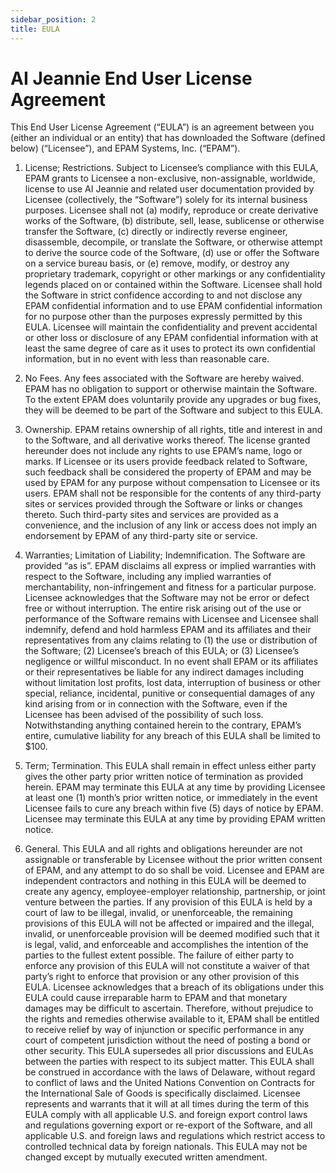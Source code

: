 ```yaml
---
sidebar_position: 2
title: EULA
---
```


# AI Jeannie End User License Agreement

This End User License Agreement (“EULA”) is an agreement between you (either an individual or an entity) that has downloaded the Software (defined below) (“Licensee”), and EPAM Systems, Inc. (“EPAM”).

1. License; Restrictions. Subject to Licensee’s compliance with this EULA, EPAM grants to Licensee a non-exclusive, non-assignable, worldwide, license to use AI Jeannie and related user documentation provided by Licensee (collectively, the “Software”) solely for its internal business purposes. Licensee shall not (a) modify, reproduce or create derivative works of the Software, (b) distribute, sell, lease, sublicense or otherwise transfer the Software, (c) directly or indirectly reverse engineer, disassemble, decompile, or translate the Software, or otherwise attempt to derive the source code of the Software, (d) use or offer the Software on a service bureau basis, or (e) remove, modify, or destroy any proprietary trademark, copyright or other markings or any confidentiality legends placed on or contained within the Software. Licensee shall hold the Software in strict confidence according to and not disclose any EPAM confidential information and to use EPAM confidential information for no purpose other than the purposes expressly permitted by this EULA. Licensee will maintain the confidentiality and prevent accidental or other loss or disclosure of any EPAM confidential information with at least the same degree of care as it uses to protect its own confidential information, but in no event with less than reasonable care.

2. No Fees. Any fees associated with the Software are hereby waived. EPAM has no obligation to support or otherwise maintain the Software. To the extent EPAM does voluntarily provide any upgrades or bug fixes, they will be deemed to be part of the Software and subject to this EULA.

3. Ownership. EPAM retains ownership of all rights, title and interest in and to the Software, and all derivative works thereof. The license granted hereunder does not include any rights to use EPAM’s name, logo or marks. If Licensee or its users provide feedback related to Software, such feedback shall be considered the property of EPAM and may be used by EPAM for any purpose without compensation to Licensee or its users. EPAM shall not be responsible for the contents of any third-party sites or services provided through the Software or links or changes thereto. Such third-party sites and services are provided as a convenience, and the inclusion of any link or access does not imply an endorsement by EPAM of any third-party site or service.

4. Warranties; Limitation of Liability; Indemnification. The Software are provided “as is”. EPAM disclaims all express or implied warranties with respect to the Software, including any implied warranties of merchantability, non-infringement and fitness for a particular purpose. Licensee acknowledges that the Software may not be error or defect free or without interruption. The entire risk arising out of the use or performance of the Software remains with Licensee and Licensee shall indemnify, defend and hold harmless EPAM and its affiliates and their representatives from any claims relating to (1) the use or distribution of the Software; (2) Licensee’s breach of this EULA; or (3) Licensee’s negligence or willful misconduct. In no event shall EPAM or its affiliates or their representatives be liable for any indirect damages including without limitation lost profits, lost data, interruption of business or other special, reliance, incidental, punitive or consequential damages of any kind arising from or in connection with the Software, even if the Licensee has been advised of the possibility of such loss. Notwithstanding anything contained herein to the contrary, EPAM’s entire, cumulative liability for any breach of this EULA shall be limited to $100.

5. Term; Termination. This EULA shall remain in effect unless either party gives the other party prior written notice of termination as provided herein. EPAM may terminate this EULA at any time by providing Licensee at least one (1) month’s prior written notice, or immediately in the event Licensee fails to cure any breach within five (5) days of notice by EPAM. Licensee may terminate this EULA at any time by providing EPAM written notice.

6. General. This EULA and all rights and obligations hereunder are not assignable or transferable by Licensee without the prior written consent of EPAM, and any attempt to do so shall be void. Licensee and EPAM are independent contractors and nothing in this EULA will be deemed to create any agency, employee-employer relationship, partnership, or joint venture between the parties. If any provision of this EULA is held by a court of law to be illegal, invalid, or unenforceable, the remaining provisions of this EULA will not be affected or impaired and the illegal, invalid, or unenforceable provision will be deemed modified such that it is legal, valid, and enforceable and accomplishes the intention of the parties to the fullest extent possible. The failure of either party to enforce any provision of this EULA will not constitute a waiver of that party’s right to enforce that provision or any other provision of this EULA. Licensee acknowledges that a breach of its obligations under this EULA could cause irreparable harm to EPAM and that monetary damages may be difficult to ascertain. Therefore, without prejudice to the rights and remedies otherwise available to it, EPAM shall be entitled to receive relief by way of injunction or specific performance in any court of competent jurisdiction without the need of posting a bond or other security. This EULA supersedes all prior discussions and EULAs between the parties with respect to its subject matter. This EULA shall be construed in accordance with the laws of Delaware, without regard to conflict of laws and the United Nations Convention on Contracts for the International Sale of Goods is specifically disclaimed. Licensee represents and warrants that it will at all times during the term of this EULA comply with all applicable U.S. and foreign export control laws and regulations governing export or re-export of the Software, and all applicable U.S. and foreign laws and regulations which restrict access to controlled technical data by foreign nationals. This EULA may not be changed except by mutually executed written amendment.
